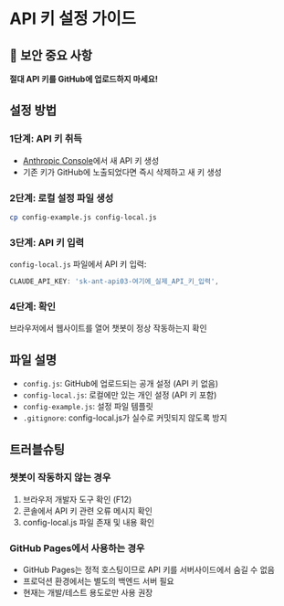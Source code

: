 # API 키 설정 가이드

## 🔐 보안 중요 사항

**절대 API 키를 GitHub에 업로드하지 마세요!**

## 설정 방법

### 1단계: API 키 취득
- [Anthropic Console](https://console.anthropic.com/)에서 새 API 키 생성
- 기존 키가 GitHub에 노출되었다면 즉시 삭제하고 새 키 생성

### 2단계: 로컬 설정 파일 생성
```bash
cp config-example.js config-local.js
```

### 3단계: API 키 입력
`config-local.js` 파일에서 API 키 입력:
```javascript
CLAUDE_API_KEY: 'sk-ant-api03-여기에_실제_API_키_입력',
```

### 4단계: 확인
브라우저에서 웹사이트를 열어 챗봇이 정상 작동하는지 확인

## 파일 설명

- `config.js`: GitHub에 업로드되는 공개 설정 (API 키 없음)
- `config-local.js`: 로컬에만 있는 개인 설정 (API 키 포함)
- `config-example.js`: 설정 파일 템플릿
- `.gitignore`: config-local.js가 실수로 커밋되지 않도록 방지

## 트러블슈팅

### 챗봇이 작동하지 않는 경우
1. 브라우저 개발자 도구 확인 (F12)
2. 콘솔에서 API 키 관련 오류 메시지 확인
3. config-local.js 파일 존재 및 내용 확인

### GitHub Pages에서 사용하는 경우
- GitHub Pages는 정적 호스팅이므로 API 키를 서버사이드에서 숨길 수 없음
- 프로덕션 환경에서는 별도의 백엔드 서버 필요
- 현재는 개발/테스트 용도로만 사용 권장